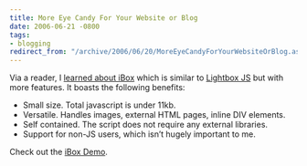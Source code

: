 ```yaml
---
title: More Eye Candy For Your Website or Blog
date: 2006-06-21 -0800
tags:
- blogging
redirect_from: "/archive/2006/06/20/MoreEyeCandyForYourWebsiteOrBlog.aspx/"
---
```


Via a reader, I [learned about
iBox](http://www.ibegin.com/blog/p_ibox.html "IBox") which is similar to
[Lightbox
JS](https://haacked.com/archive/2006/04/05/LightboxJS2.0Released.aspx "Lightbox JS")
but with more features. It boasts the following benefits:

-   Small size. Total javascript is under 11kb.
-   Versatile. Handles images, external HTML pages, inline DIV elements.
-   Self contained. The script does not require any external libraries.
-   Support for non-JS users, which isn’t hugely important to me.

Check out the [iBox
Demo](http://www.ibegin.com/ibox/ibox-test.html "iBox Demo").

